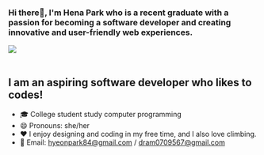 ### Hi there👋, I'm Hena Park who is a recent graduate with a passion for becoming a software developer and creating innovative and user-friendly web experiences.


<img src="https://github-readme-stats.vercel.app/api/top-langs/?username=Hena1234&layout=compact"><br><br>


## I am an aspiring software developer who likes to codes!
- 🎓 College student study computer programming
- 😄 Pronouns: she/her
- ❤️ I enjoy designing and coding in my free time, and I also love climbing.
- 📧 Email: hyeonpark84@gmail.com / dram0709567@gmail.com
